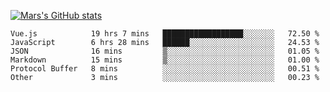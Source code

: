 [![Mars's GitHub stats](https://github-readme-stats.vercel.app/api?username=unbrain)](https://github.com/unbrain/github-readme-stats)

<!--START_SECTION:waka-->

```text
Vue.js            19 hrs 7 mins   ██████████████████░░░░░░░   72.50 %
JavaScript        6 hrs 28 mins   ██████░░░░░░░░░░░░░░░░░░░   24.53 %
JSON              16 mins         ▒░░░░░░░░░░░░░░░░░░░░░░░░   01.05 %
Markdown          15 mins         ▒░░░░░░░░░░░░░░░░░░░░░░░░   01.00 %
Protocol Buffer   8 mins          ░░░░░░░░░░░░░░░░░░░░░░░░░   00.51 %
Other             3 mins          ░░░░░░░░░░░░░░░░░░░░░░░░░   00.23 %
```

<!--END_SECTION:waka-->
